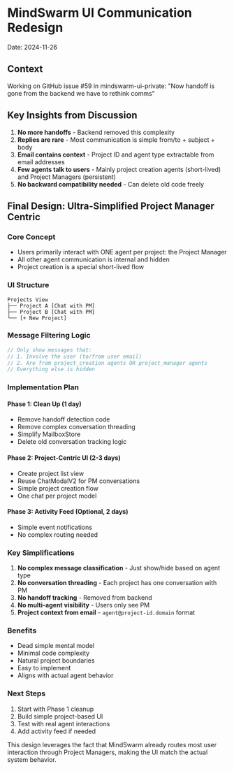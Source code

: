 # MindSwarm UI Communication Redesign
Date: 2024-11-26

## Context
Working on GitHub issue #59 in mindswarm-ui-private: "Now handoff is gone from the backend we have to rethink comms"

## Key Insights from Discussion
1. **No more handoffs** - Backend removed this complexity
2. **Replies are rare** - Most communication is simple from/to + subject + body
3. **Email contains context** - Project ID and agent type extractable from email addresses
4. **Few agents talk to users** - Mainly project creation agents (short-lived) and Project Managers (persistent)
5. **No backward compatibility needed** - Can delete old code freely

## Final Design: Ultra-Simplified Project Manager Centric

### Core Concept
- Users primarily interact with ONE agent per project: the Project Manager
- All other agent communication is internal and hidden
- Project creation is a special short-lived flow

### UI Structure
```
Projects View
├── Project A [Chat with PM]
├── Project B [Chat with PM]
└── [+ New Project]
```

### Message Filtering Logic
```typescript
// Only show messages that:
// 1. Involve the user (to/from user email)
// 2. Are from project_creation agents OR project_manager agents
// Everything else is hidden
```

### Implementation Plan

#### Phase 1: Clean Up (1 day)
- Remove handoff detection code
- Remove complex conversation threading
- Simplify MailboxStore
- Delete old conversation tracking logic

#### Phase 2: Project-Centric UI (2-3 days)
- Create project list view
- Reuse ChatModalV2 for PM conversations
- Simple project creation flow
- One chat per project model

#### Phase 3: Activity Feed (Optional, 2 days)
- Simple event notifications
- No complex routing needed

### Key Simplifications
1. **No complex message classification** - Just show/hide based on agent type
2. **No conversation threading** - Each project has one conversation with PM
3. **No handoff tracking** - Removed from backend
4. **No multi-agent visibility** - Users only see PM
5. **Project context from email** - `agent@project-id.domain` format

### Benefits
- Dead simple mental model
- Minimal code complexity
- Natural project boundaries
- Easy to implement
- Aligns with actual agent behavior

### Next Steps
1. Start with Phase 1 cleanup
2. Build simple project-based UI
3. Test with real agent interactions
4. Add activity feed if needed

This design leverages the fact that MindSwarm already routes most user interaction through Project Managers, making the UI match the actual system behavior.